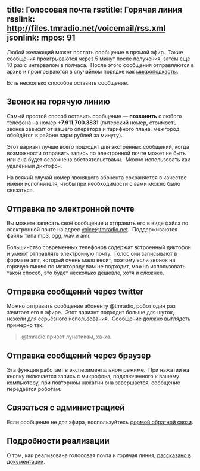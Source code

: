 title: Голосовая почта
rsstitle: Горячая линия
rsslink: http://files.tmradio.net/voicemail/rss.xml
jsonlink:
mpos: 91
---

Любой желающий может послать сообщение в прямой эфир.  Такие сообщения
проигрываются через 5 минут после получения, затем ещё 10 раз с интервалом в
полчаса.  После этого сообщения отправляются в архив и проигрываются в случайном
порядке как [микроподкасты](/mcast.html).

Есть несколько способов оставить сообщение.


## Звонок на горячую линию

Самый простой способ оставить сообщение — **позвонить** с любого телефона на
номер **+7.911.700.3831** (питерский номер, стоимость звонка зависит от вашего
оператора и тарифного плана, межгород обойдётся в районе пары рублей за минуту).

Этот вариант лучше всего подходит для экстренных сообщений, когда возможности
отправить запись по электронной почте может не быть или она будет осложнена
обстоятельствами.  Можно использовать как удалённый диктофон.

На всякий случай номер звонящего абонента сохраняется в качестве имени
исполнителя, чтобы при необходимости с вами можно было связаться.


## Отправка по электронной почте

Вы можете записать своё сообщение и отправить его в виде файла по электронной
почте на адрес [voice@tmradio.net](mailto:voice@tmradio.net).  Поддерживаются
файлы типа mp3, ogg, wav и amr.

Большинство современных телефонов содержат встроенный диктофон и умеют
отправлять электронную почту.  Голос они записывают в формате amr, который очень
мало весит, поэтому если звонок на горячую линию по межгороду вам не подходит,
можно использовать такой способ, это будет несколько дешевле, хотя и сложнее.


## Отправка сообщений через twitter

Можно отправить сообщение абоненту @tmradio, робот один раз зачитает его в
эфире.  Этот вариант подходит больше для шуток, нежели для серьёзного
использования.  Сообщение должно выглядеть примерно так:

> @tmradio привет лунатикам, ха-ха.


## Отправка сообщений через браузер

<div id="tringmeph"><script type="text/javascript" src="http://login.tringme.com/widget.php?channel=t29c6d0td7zh81bb2jp67a7r47w17n&name=Justin+Forest&divid=tringmeph"></script></div>

Эта функция работает в экспериментальном режиме.  При нажатии на кнопку
включается запись с микрофона, подключенного к вашему компьютеру, при повторном
нажатии она завершается, сообщение передаётся роботам.


## Связаться с администрацией

Если сообщение не для эфира, воспользуйтесь [формой обратной
связи](/feedback.html).


## Подробности реализации

О том, как реализована голосовая почта и горячая линия, [рассказано в
документации](http://code.google.com/p/ardj/wiki/Voicemail).
